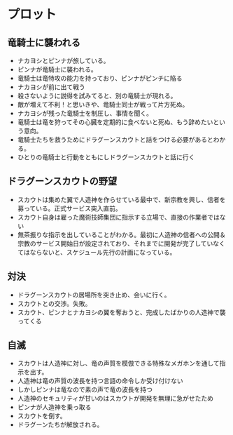 # プロット
## 竜騎士に襲われる
* ナカヨシとピンナが旅している。
* ピンナが竜騎士に襲われる。
* 竜騎士は竜特攻の能力を持っており、ピンナがピンチに陥る
* ナカヨシが前に出て戦う
* 殺さないように説得を試みてると、別の竜騎士が現れる。
* 敵が増えて不利！と思いきや、竜騎士同士が戦って片方死ぬ。
* ナカヨシが残った竜騎士を制圧し、事情を聞く。
* 竜騎士は竜を狩ってその心臓を定期的に食べないと死ぬ、もう辞めたいという意向。
* 竜騎士たちを救うためにドラグーンスカウトと話をつける必要があるとわかる。
* ひとりの竜騎士と行動をともにしドラグーンスカウトと話に行く

## ドラグーンスカウトの野望
* スカウトは集めた翼で人造神を作らせている最中で、新宗教を興し、信者を募っている。正式サービス突入直前。
* スカウト自身は雇った魔術技師集団に指示する立場で、直接の作業者ではない
* 無茶振りな指示を出していることがわかる。最初に人造神の信者への公開＆宗教のサービス開始日が設定されており、それまでに開発が完了していなくてはならないと、スケジュール先行の計画になっている。

## 対決
* ドラグーンスカウトの居場所を突き止め、会いに行く。
* スカウトとの交渉。失敗。
* スカウト、ピンナとナカヨシの翼を奪おうと、完成したばかりの人造神で襲ってくる

## 自滅
* スカウトは人造神に対し、竜の声質を模倣できる特殊なメガホンを通して指示を出す。
* 人造神は竜の声質の波長を持つ言語の命令しか受け付けない
* しかしピンナは竜なので素の声で竜の波長を持つ
* 人造神のセキュリティが甘いのはスカウトが開発を無理に急がせたため
* ピンナが人造神を乗っ取る
* スカウトを倒す。
* ドラグーンたちが解放される。
